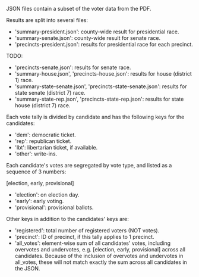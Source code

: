 JSON files contain a subset of the voter data from the PDF.

Results are split into several files:

- 'summary-president.json': county-wide result for presidential race.
- 'summary-senate.json': county-wide result for senate race.
- 'precincts-president.json': results for presidential race for each precinct.

TODO:

- 'precincts-senate.json': results for senate race.
- 'summary-house.json', 'precincts-house.json': results for house (district 1) race.
- 'summary-state-senate.json', 'precincts-state-senate.json': results for state senate (district 7) race.
- 'summary-state-rep.json', 'precincts-state-rep.json': results for state house (district 7) race.

Each vote tally is divided by candidate and has the following keys for the candidates:

- 'dem': democratic ticket.
- 'rep': republican ticket.
- 'lbt': libertarian ticket, if available.
- 'other': write-ins.

Each candidate's votes are segregated by vote type, and listed as a sequence of 3 numbers:

[election, early, provisional]

- 'election': on election day.
- 'early': early voting.
- 'provisional': provisional ballots.

Other keys in addition to the candidates' keys are:

- 'registered': total number of registered voters (NOT votes).
- 'precinct': ID of precinct, if this tally applies to 1 precinct.
- 'all_votes': element-wise sum of all candidates' votes, including overvotes and undervotes, e.g. [election, early, provisional] across all candidates. Because of the inclusion of overvotes and undervotes in all_votes, these will not match exactly the sum across all candidates in the JSON.
